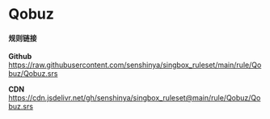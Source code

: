 # Qobuz

#### 规则链接

**Github**
https://raw.githubusercontent.com/senshinya/singbox_ruleset/main/rule/Qobuz/Qobuz.srs

**CDN**
https://cdn.jsdelivr.net/gh/senshinya/singbox_ruleset@main/rule/Qobuz/Qobuz.srs